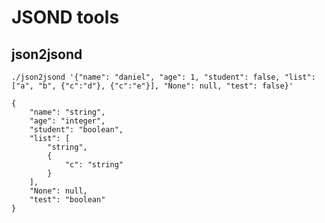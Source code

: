 # JSOND tools

## json2jsond

`./json2jsond '{"name": "daniel", "age": 1, "student": false, "list": ["a", "b", {"c":"d"}, {"c":"e"}], "None": null, "test": false}'`

```
{
    "name": "string", 
    "age": "integer", 
    "student": "boolean", 
    "list": [
        "string", 
        {
            "c": "string"
        }
    ], 
    "None": null, 
    "test": "boolean"
}
```
